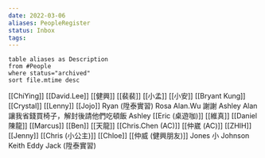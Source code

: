 ```yaml
---
date: 2022-03-06
aliases: PeopleRegister
status: Inbox
tags:
---
```



```dataview
table aliases as Description
from #People 
where status="archived"
sort file.mtime desc
```

[[ChiYing]]
[[David.Lee]]
[[健興]]
[[裴裴]]
[[小孟]]
[[小安]]
[[Bryant Kung]]
[[Crystal]]
[[Lenny]]
[[Jojo]]
Ryan (陞泰實習)
Rosa
Alan.Wu 謝謝 Ashley Alan 讓我省錢買椅子，解封後請他們吃頓飯
Ashley
[[Eric (桌遊咖)]]
[[維真]]
[[Daniel 陳龍]]
[[Marcus]]
[[Ben]]
[[天龍]]
[[Chris.Chen (AC)]]
[[仲崴 (AC)]]
[[ZHIH]]
[[Jenny]]
[[Chris (小公主)]]
[[Chloe]]
[[仲威 (健興朋友)]]
Jones
小 Johnson
Keith
Eddy
Jack (陞泰實習)
